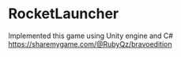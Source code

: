 # RocketLauncher
Implemented this game using Unity engine and C#
https://sharemygame.com/@RubyQz/bravoedition
